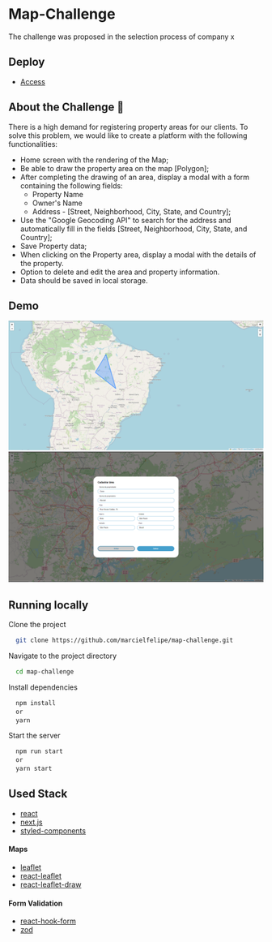 
# Map-Challenge

The challenge was proposed in the selection process of company x

## Deploy

- [Access](https://map-challenge.marcielfelipe.com/)

## About the Challenge 🤯

 There is a high demand for registering property areas for our clients. To solve this problem, we would like to create a platform with the following functionalities:

- Home screen with the rendering of the Map;
- Be able to draw the property area on the map [Polygon];
- After completing the drawing of an area, display a modal with a form  containing the following fields:
  - Property Name
  - Owner's Name
  - Address - [Street, Neighborhood, City, State, and Country];
- Use the "Google Geocoding API" to search for the address and automatically fill in the fields [Street, Neighborhood, City, State, and Country];
- Save Property data;
- When clicking on the Property area, display a modal with the details of the property.
- Option to delete and edit the area and property information.
- Data should be saved in local storage.

## Demo

![Home](screenshot.png)
![Form](screenshot2.png)

## Running locally

Clone the project

```bash
  git clone https://github.com/marcielfelipe/map-challenge.git
```

Navigate to the project directory

```bash
  cd map-challenge
```

Install dependencies

```bash
  npm install
  or
  yarn
```

Start the server

```bash
  npm run start
  or
  yarn start
```

## Used Stack

- [react](https://react.dev/)
- [next.js](https://nextjs.org/)
- [styled-components](https://styled-components.com/docs)

#### Maps

- [leaflet](https://leafletjs.com/)
- [react-leaflet](https://react-leaflet.js.org/)
- [react-leaflet-draw](https://www.npmjs.com/package/react-leaflet-draw)

#### Form Validation

- [react-hook-form](https://www.npmjs.com/package/react-leaflet-draw)
- [zod](https://zod.dev/)
